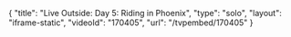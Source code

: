 {
    "title": "Live Outside: Day 5: Riding in Phoenix",
    "type": "solo",
    "layout": "iframe-static",
    "videoId": "170405",
    "url": "\/tvpembed\/170405"
}